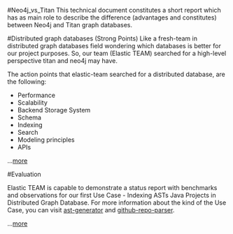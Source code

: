 #Neo4j_vs_Titan
This technical document constitutes a short report which has as main role to describe the difference (advantages and constitutes) between Neo4j and Titan graph databases.

#Distributed graph databases (Strong Points)
Like a fresh-team in distributed graph databases field wondering which databases is better for our project purposes. So, our team (Elastic TEAM) searched for a high-level perspective titan and neo4j may have.

The action points that elastic-team searched for a distributed database, are the following:

- Performance
- Scalability
- Backend Storage System
- Schema
- Indexing
- Search
- Modeling principles
- APIs

...[more](https://github.com/ElasticThree/Neo4j_vs_Titan/tree/master/Differences)

#Evaluation

Elastic TEAM is capable to demonstrate a status report with benchmarks and observations for our first Use Case - Indexing ASTs Java Projects in Distributed Graph Database. For more information about the kind of the Use Case, you can visit [ast-generator](https://github.com/ElasticThree/ast-generator) and [github-repo-parser](https://github.com/ElasticThree/github-repo-parser).

...[more](https://github.com/ElasticThree/Neo4j_vs_Titan/blob/master/Evaluation/)
